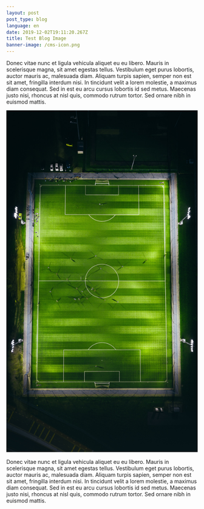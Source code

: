 ```yaml
---
layout: post
post_type: blog
language: en
date: 2019-12-02T19:11:20.267Z
title: Test Blog Image
banner-image: /cms-icon.png
---
```

Donec vitae nunc et ligula vehicula aliquet eu eu libero. Mauris in scelerisque magna, sit amet egestas tellus. Vestibulum eget purus lobortis, auctor mauris ac, malesuada diam. Aliquam turpis sapien, semper non est sit amet, fringilla interdum nisi. In tincidunt velit a lorem molestie, a maximus diam consequat. Sed in est eu arcu cursus lobortis id sed metus. Maecenas justo nisi, rhoncus at nisl quis, commodo rutrum tortor. Sed ornare nibh in euismod mattis.

![Aerial View of a Soccer Field](/../../src/images/aerial-view.jpg)


Donec vitae nunc et ligula vehicula aliquet eu eu libero. Mauris in scelerisque magna, sit amet egestas tellus. Vestibulum eget purus lobortis, auctor mauris ac, malesuada diam. Aliquam turpis sapien, semper non est sit amet, fringilla interdum nisi. In tincidunt velit a lorem molestie, a maximus diam consequat. Sed in est eu arcu cursus lobortis id sed metus. Maecenas justo nisi, rhoncus at nisl quis, commodo rutrum tortor. Sed ornare nibh in euismod mattis.
